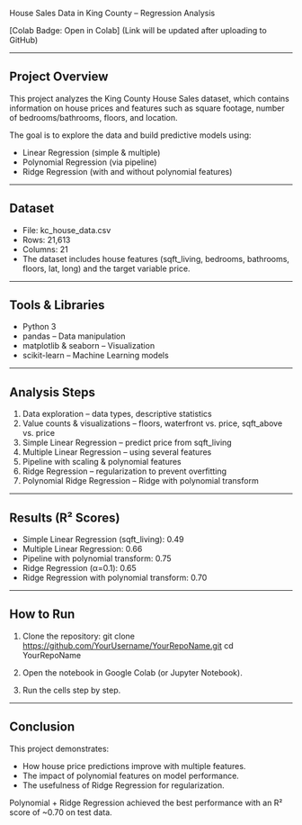 House Sales Data in King County – Regression Analysis

[Colab Badge: Open in Colab]
(Link will be updated after uploading to GitHub)

------------------------------------------------------------
Project Overview
------------------------------------------------------------
This project analyzes the King County House Sales dataset, which contains 
information on house prices and features such as square footage, 
number of bedrooms/bathrooms, floors, and location.

The goal is to explore the data and build predictive models using:
- Linear Regression (simple & multiple)
- Polynomial Regression (via pipeline)
- Ridge Regression (with and without polynomial features)

------------------------------------------------------------
Dataset
------------------------------------------------------------
- File: kc_house_data.csv
- Rows: 21,613
- Columns: 21
- The dataset includes house features (sqft_living, bedrooms, bathrooms, floors, lat, long)
  and the target variable price.

------------------------------------------------------------
Tools & Libraries
------------------------------------------------------------
- Python 3
- pandas – Data manipulation
- matplotlib & seaborn – Visualization
- scikit-learn – Machine Learning models

------------------------------------------------------------
Analysis Steps
------------------------------------------------------------
1. Data exploration – data types, descriptive statistics
2. Value counts & visualizations – floors, waterfront vs. price, sqft_above vs. price
3. Simple Linear Regression – predict price from sqft_living
4. Multiple Linear Regression – using several features
5. Pipeline with scaling & polynomial features
6. Ridge Regression – regularization to prevent overfitting
7. Polynomial Ridge Regression – Ridge with polynomial transform

------------------------------------------------------------
Results (R² Scores)
------------------------------------------------------------
- Simple Linear Regression (sqft_living): 0.49
- Multiple Linear Regression: 0.66
- Pipeline with polynomial transform: 0.75
- Ridge Regression (α=0.1): 0.65
- Ridge Regression with polynomial transform: 0.70

------------------------------------------------------------
How to Run
------------------------------------------------------------
1. Clone the repository:
   git clone https://github.com/YourUsername/YourRepoName.git
   cd YourRepoName

2. Open the notebook in Google Colab (or Jupyter Notebook).

3. Run the cells step by step.

------------------------------------------------------------
Conclusion
------------------------------------------------------------
This project demonstrates:
- How house price predictions improve with multiple features.
- The impact of polynomial features on model performance.
- The usefulness of Ridge Regression for regularization.

Polynomial + Ridge Regression achieved the best performance 
with an R² score of ~0.70 on test data.
